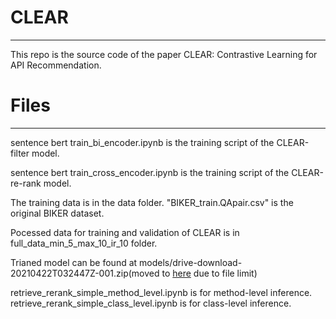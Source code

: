# CLEAR
---

This repo is the source code of the paper CLEAR: Contrastive Learning for API Recommendation.

# Files
---

sentence bert train_bi_encoder.ipynb is the training script of the CLEAR-filter model.

sentence bert train_cross_encoder.ipynb is the training script of the CLEAR-re-rank model.

The training data is in the data folder. "BIKER_train.QApair.csv" is the original BIKER dataset. 

Pocessed data for training and validation of CLEAR is in full_data_min_5_max_10_ir_10 folder.

Trianed model can be found at models/drive-download-20210422T032447Z-001.zip(moved to [here]() due to file limit)

retrieve_rerank_simple_method_level.ipynb is for method-level inference.
retrieve_rerank_simple_class_level.ipynb is for class-level inference.
